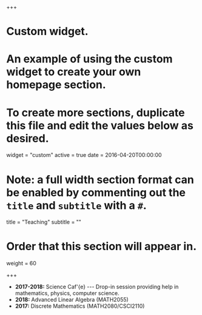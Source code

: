 +++
# Custom widget.
# An example of using the custom widget to create your own homepage section.
# To create more sections, duplicate this file and edit the values below as desired.
widget = "custom"
active = true
date = 2016-04-20T00:00:00

# Note: a full width section format can be enabled by commenting out the `title` and `subtitle` with a `#`.
title = "Teaching"
subtitle = ""

# Order that this section will appear in.
weight = 60

+++


* **2017-2018:** Science Caf'{e} --- Drop-in session providing help in mathematics, physics, computer science.
* **2018:** Advanced Linear Algebra (MATH2055)
* **2017:** Discrete Mathematics (MATH2080/CSCI2110)

